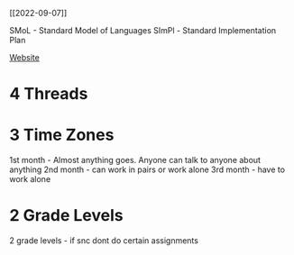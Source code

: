 [[2022-09-07]]

SMoL - Standard Model of Languages
SImPl - Standard Implementation Plan

[Website](http://cs.brown.edu/courses/csci1730/2022/)

# 4 Threads

# 3 Time Zones
1st month - Almost anything goes. Anyone can talk to anyone about anything
2nd month - can work in pairs or work alone
3rd month - have to work alone
# 2 Grade Levels
2 grade levels - if snc dont do certain assignments